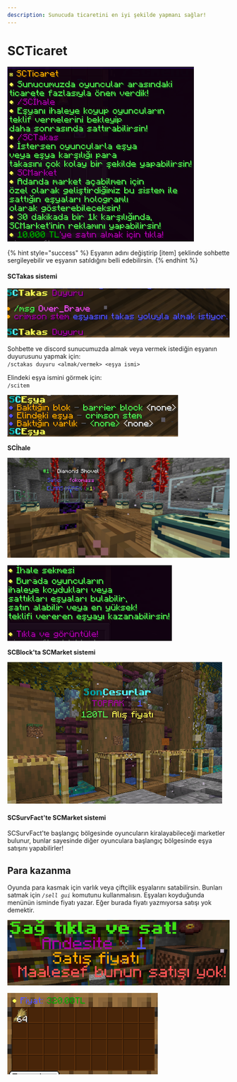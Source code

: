 ```yaml
---
description: Sunucuda ticaretini en iyi şekilde yapmanı sağlar!
---
```


# SCTicaret

![](<../../../.gitbook/assets/image (17).png>)

{% hint style="success" %}
Eşyanın adını değiştirip \[item] şeklinde sohbette sergileyebilir ve eşyanın satıldığını belli edebilirsin.
{% endhint %}

#### SCTakas sistemi

![](<../../../.gitbook/assets/image (96).png>)

Sohbette ve discord sunucumuzda almak veya vermek istediğin eşyanın duyurusunu yapmak için:\
`/sctakas duyuru <almak/vermek> <eşya ismi>`

Elindeki eşya ismini görmek için:\
`/scitem`

![](<../../../.gitbook/assets/image (151).png>)

**SCİhale**

![](<../../../.gitbook/assets/image (82).png>)

![](<../../../.gitbook/assets/image (32).png>)

**SCBlock'ta SCMarket sistemi**

![SCMarket alıp adana ekleyip, satış yapmak için /scmenü > sistemler > SCTicaret tıkla!](<../../../.gitbook/assets/image (114).png>)

#### SCSurvFact'te SCMarket sistemi

SCSurvFact'te başlangıç bölgesinde oyuncuların kiralayabileceği marketler bulunur, bunlar sayesinde diğer oyunculara başlangıç bölgesinde eşya satışını yapabilirler!

## Para kazanma

Oyunda para kasmak için varlık veya çiftçilik eşyalarını satabilirsin. Bunları satmak için _`/sell gui`_ komutunu kullanmalısın. Eşyaları koyduğunda menünün isminde fiyatı yazar. Eğer burada fiyatı yazmıyorsa satışı yok demektir.

![](<../../../.gitbook/assets/image (168).png>)

![](<../../../.gitbook/assets/image (143).png>)

